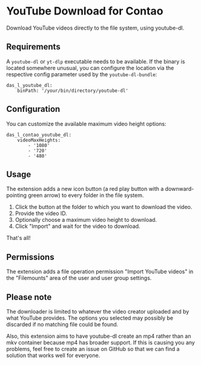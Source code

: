 # YouTube Download for Contao

Download YouTube videos directly to the file system, using youtube-dl.

## Requirements

A `youtube-dl` or `yt-dlp` executable needs to be available. If the binary is located somewhere unusual, you can configure the location via the respective config parameter used by the `youtube-dl-bundle`:

```
das_l_youtube_dl:
    binPath: '/your/bin/directory/youtube-dl'
```

## Configuration

You can customize the available maximum video height options:

```
das_l_contao_youtube_dl:
    videoMaxHeights:
        - '1080'
        - '720'
        - '480'
```

## Usage

The extension adds a new icon button (a red play button with a downward-pointing green arrow) to every folder in the file system.

1. Click the button at the folder to which you want to download the video.
2. Provide the video ID.
3. Optionally choose a maximum video height to download.
4. Click "Import" and wait for the video to download.

That's all!

## Permissions

The extension adds a file operation permission "Import YouTube videos" in the "Filemounts" area of the user and user group settings.

## Please note

The downloader is limited to whatever the video creator uploaded and by what YouTube provides. The options you selected may possibly be discarded if no matching file could be found.

Also, this extension aims to have youtube-dl create an mp4 rather than an mkv container because mp4 has broader support. If this is causing you any problems, feel free to create an issue on GitHub so that we can find a solution that works well for everyone.

